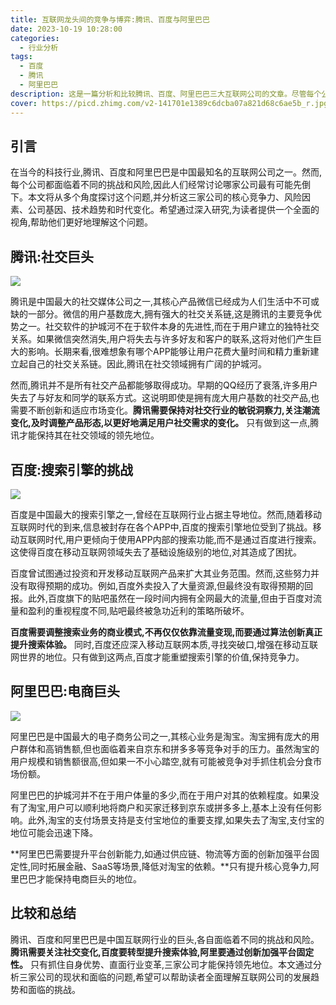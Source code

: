 ```yaml
---
title: 互联网龙头间的竞争与博弈:腾讯、百度与阿里巴巴
date: 2023-10-19 10:28:00
categories:
  - 行业分析
tags:
  - 百度
  - 腾讯
  - 阿里巴巴
description: 这是一篇分析和比较腾讯、百度、阿里巴巴三大互联网公司的文章。尽管每个公司都面临着不同的挑战，但它们在各自领域都有强大的优势和护城河。
cover: https://picd.zhimg.com/v2-141701e1389c6dcba07a821d68c6ae5b_r.jpg?source=172ae18b
---
```


## 引言

在当今的科技行业,腾讯、百度和阿里巴巴是中国最知名的互联网公司之一。然而,每个公司都面临着不同的挑战和风险,因此人们经常讨论哪家公司最有可能先倒下。本文将从多个角度探讨这个问题,并分析这三家公司的核心竞争力、风险因素、公司基因、技术趋势和时代变化。希望通过深入研究,为读者提供一个全面的视角,帮助他们更好地理解这个问题。

## 腾讯:社交巨头

![](https://cdn.jsdelivr.net/gh/PirlosM/image@main/20231019131539.png)

腾讯是中国最大的社交媒体公司之一,其核心产品微信已经成为人们生活中不可或缺的一部分。微信的用户基数庞大,拥有强大的社交关系链,这是腾讯的主要竞争优势之一。社交软件的护城河不在于软件本身的先进性,而在于用户建立的独特社交关系。如果微信突然消失,用户将失去与许多好友和客户的联系,这将对他们产生巨大的影响。长期来看,很难想象有哪个APP能够让用户花费大量时间和精力重新建立起自己的社交关系链。因此,腾讯在社交领域拥有广阔的护城河。

然而,腾讯并不是所有社交产品都能够取得成功。早期的QQ经历了衰落,许多用户失去了与好友和同学的联系方式。这说明即使是拥有庞大用户基数的社交产品,也需要不断创新和适应市场变化。**腾讯需要保持对社交行业的敏锐洞察力,关注潮流变化,及时调整产品形态,以更好地满足用户社交需求的变化。** 只有做到这一点,腾讯才能保持其在社交领域的领先地位。

## 百度:搜索引擎的挑战

![](https://cdn.jsdelivr.net/gh/PirlosM/image@main/20231019131622.png)

百度是中国最大的搜索引擎之一,曾经在互联网行业占据主导地位。然而,随着移动互联网时代的到来,信息被封存在各个APP中,百度的搜索引擎地位受到了挑战。移动互联网时代,用户更倾向于使用APP内部的搜索功能,而不是通过百度进行搜索。这使得百度在移动互联网领域失去了基础设施级别的地位,对其造成了困扰。

百度曾试图通过投资和开发移动互联网产品来扩大其业务范围。然而,这些努力并没有取得预期的成功。例如,百度外卖投入了大量资源,但最终没有取得预期的回报。此外,百度旗下的贴吧虽然在一段时间内拥有全网最大的流量,但由于百度对流量和盈利的重视程度不同,贴吧最终被急功近利的策略所破坏。

**百度需要调整搜索业务的商业模式,不再仅仅依靠流量变现,而要通过算法创新真正提升搜索体验。** 同时,百度还应深入移动互联网本质,寻找突破口,增强在移动互联网世界的地位。只有做到这两点,百度才能重塑搜索引擎的价值,保持竞争力。

## 阿里巴巴:电商巨头

![](https://cdn.jsdelivr.net/gh/PirlosM/image@main/20231019131711.png)

阿里巴巴是中国最大的电子商务公司之一,其核心业务是淘宝。淘宝拥有庞大的用户群体和高销售额,但也面临着来自京东和拼多多等竞争对手的压力。虽然淘宝的用户规模和销售额很高,但如果一不小心踏空,就有可能被竞争对手抓住机会分食市场份额。

阿里巴巴的护城河并不在于用户体量的多少,而在于用户对其的依赖程度。如果没有了淘宝,用户可以顺利地将商户和买家迁移到京东或拼多多上,基本上没有任何影响。此外,淘宝的支付场景支持是支付宝地位的重要支撑,如果失去了淘宝,支付宝的地位可能会迅速下降。

**阿里巴巴需要提升平台创新能力,如通过供应链、物流等方面的创新加强平台固定性,同时拓展金融、SaaS等场景,降低对淘宝的依赖。**只有提升核心竞争力,阿里巴巴才能保持电商巨头的地位。

## 比较和总结

腾讯、百度和阿里巴巴是中国互联网行业的巨头,各自面临着不同的挑战和风险。**腾讯需要关注社交变化,百度要转型提升搜索体验,阿里要通过创新加强平台固定性。** 只有抓住自身优势、直面行业变革,三家公司才能保持领先地位。本文通过分析三家公司的现状和面临的问题,希望可以帮助读者全面理解互联网公司的发展趋势和面临的挑战。

